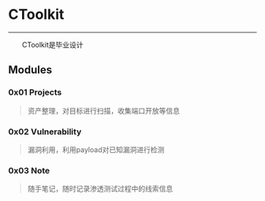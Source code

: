 
# CToolkit

---
　　CToolkit是毕业设计
## Modules

### 0x01 Projects ###
>资产整理，对目标进行扫描，收集端口开放等信息

### 0x02 Vulnerability ###
>漏洞利用，利用payload对已知漏洞进行检测

### 0x03 Note ###
>随手笔记，随时记录渗透测试过程中的线索信息